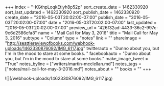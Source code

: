 +++
index = "-KGthpLoqkEtiyh8p52p"
sort_create_date = 1462330920
sort_last_updated = 1462330920
sort_publish_date = 1462330920
create_date = "2016-05-03T20:02:00-07:00"
publish_date = "2016-05-03T20:02:00-07:00"
date = "2016-05-03T20:02:00-07:00"
last_updated = "2016-05-03T20:02:00-07:00"
preview_url = "426f32ad-4433-36c2-997c-9c6d2586cfa8"
name = "Mail Call for May 3, 2016"
title = "Mail Call for May 3, 2016"
subtype = "Column"
type = "notes"
link = ""
shareimage = "http://seattlereviewofbooks.com/webhook-uploads/1462330876092/IMG_6117.jpg"
twitterauto = "Dunno about you, but I'm in the mood to stare at some books. "
facebookauto = "Dunno about you, but I'm in the mood to stare at some books."
make_image_tweet = "True"
notes_byline = ["writers/martin-mcclellan.md"]
notes_tags = ["notes/mail-call-for-may-3-2016.md"]
notes_about = ""
books = ""
+++
<p class="image">![](/webhook-uploads/1462330876092/IMG_6117.jpg)</p>